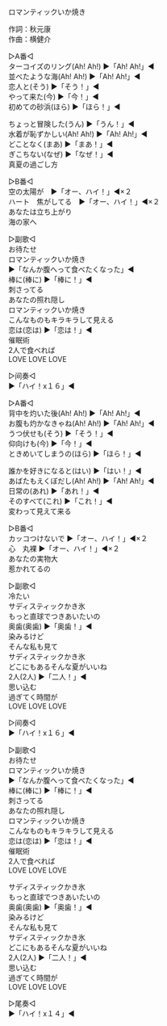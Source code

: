 ロマンティックいか焼き  
  
作詞：秋元康  
作曲：横健介  
  
▷A番◁  
ターコイズのリング(Ah! Ah!) ▶「Ah! Ah!」◀  
並べたような海(Ah! Ah!) ▶「Ah! Ah!」◀  
恋人と(そう) ▶「そう！」◀  
やって来た(今) ▶「今！」◀  
初めての砂浜(ほら) ▶「ほら！」◀  
  
ちょっと冒険した(うん) ▶「うん！」◀  
水着が恥ずかしい(Ah! Ah!) ▶「Ah! Ah!」◀  
どことなく(まあ) ▶「まあ！」◀  
ぎこちない(なぜ) ▶「なぜ！」◀  
真夏の過ごし方  
  
▷B番◁  
空の太陽が　▶「オー、ハイ！」◀×２  
ハート　焦がしてる　▶「オー、ハイ！」◀×２  
あなたは立ち上がり  
海の家へ  
  
▷副歌◁  
お待たせ  
ロマンティックいか焼き  
▶「なんか腹へって食べたくなった」◀  
棒に(棒に) ▶「棒に！」◀  
刺さってる  
あなたの照れ隠し  
ロマンティックいか焼き  
こんなものもキラキラして見える  
恋は(恋は) ▶「恋は！」◀  
催眠術  
2人で食べれば  
LOVE LOVE LOVE  
  
▷间奏◁  
▶「ハイ！x１６」◀   
  
▷A番◁  
背中を灼いた後(Ah! Ah!) ▶「Ah! Ah!」◀  
お腹も灼かなきゃね(Ah! Ah!) ▶「Ah! Ah!」◀  
うつ伏せも(そう) ▶「そう！」◀  
仰向けも(今) ▶「今！」◀  
ときめいてしまうの(ほら) ▶「ほら！」◀  
  
誰かを好きになると(はい) ▶「はい！」◀  
あばたもえくぼだし(Ah! Ah!) ▶「Ah! Ah!」◀  
日常の(あれ) ▶「あれ！」◀  
そのすべて(これ) ▶「これ！」◀  
変わって見えて来る  
  
▷B番◁  
カッコつけないで ▶「オー、ハイ！」◀×２   
心　丸裸 ▶「オー、ハイ！」◀×２   
あなたの実物大  
惹かれてるの  
  
▷副歌◁  
冷たい  
サディスティックかき氷  
もっと直球でつきあいたいの  
奥歯(奥歯) ▶「奥歯！」◀  
染みるけど  
そんな私も見て  
サディスティックかき氷  
どこにもあるそんな夏がいいね  
2人(2人) ▶「二人！」◀  
思い込む  
過ぎてく時間が  
LOVE LOVE LOVE  
  
▷间奏◁  
▶「ハイ！x１６」◀   
  
▷副歌◁  
お待たせ  
ロマンティックいか焼き  
▶「なんか腹へって食べたくなった」◀  
棒に(棒に) ▶「棒に！」◀  
刺さってる  
あなたの照れ隠し  
ロマンティックいか焼き  
こんなものもキラキラして見える  
恋は(恋は) ▶「恋は！」◀  
催眠術  
2人で食べれば  
LOVE LOVE LOVE  
  
サディスティックかき氷  
もっと直球でつきあいたいの  
奥歯(奥歯) ▶「奥歯！」◀  
染みるけど  
そんな私も見て  
サディスティックかき氷  
どこにもあるそんな夏がいいね  
2人(2人) ▶「二人！」◀  
思い込む  
過ぎてく時間が  
LOVE LOVE LOVE  
  
▷尾奏◁  
▶「ハイ！x１４」◀   
